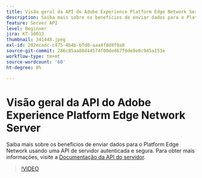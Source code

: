 ```yaml
---
title: Visão geral da API do Adobe Experience Platform Edge Network Server
description: Saiba mais sobre os benefícios de enviar dados para o Platform Edge Network usando uma API de servidor autenticada e segura.
feature: Server API
level: Beginner
jira: KT-10013
thumbnail: 341448.jpeg
exl-id: 282ecadc-c475-4b4b-bfd0-aaa4f8d8f0a8
source-git-commit: 286c85aa88d44574f00ded67f0de8e0c945a153e
workflow-type: tm+mt
source-wordcount: '60'
ht-degree: 0%

---
```


# Visão geral da API do Adobe Experience Platform Edge Network Server

Saiba mais sobre os benefícios de enviar dados para o Platform Edge Network usando uma API de servidor autenticada e segura. Para obter mais informações, visite a [Documentação da API do servidor](https://experienceleague.adobe.com/docs/experience-platform/edge-network-server-api/overview.html?lang=pt-BR).

>[!VIDEO](https://video.tv.adobe.com/v/344662?learn=on&enablevpops&captions=por_br)
